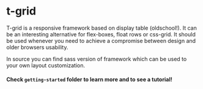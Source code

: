 # t-grid
T-grid is a responsive framework based on display table (oldschool!). It can be an interesting alternative for flex-boxes, float rows or css-grid. It should be used whenever you need to achieve a compromise between design and older browsers usability.

In source you can find sass version of framework which can be used to your own layout customization.

#### Check ```getting-started``` folder to learn more and to see a tutorial!
